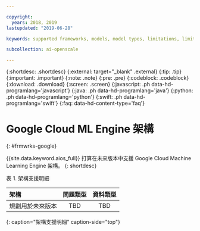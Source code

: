 ```yaml
---

copyright:
  years: 2018, 2019
lastupdated: "2019-06-28"

keywords: supported frameworks, models, model types, limitations, limits, spss, c&ds

subcollection: ai-openscale

---
```


{:shortdesc: .shortdesc}
{:external: target="_blank" .external}
{:tip: .tip}
{:important: .important}
{:note: .note}
{:pre: .pre}
{:codeblock: .codeblock}
{:download: .download}
{:screen: .screen}
{:javascript: .ph data-hd-programlang='javascript'}
{:java: .ph data-hd-programlang='java'}
{:python: .ph data-hd-programlang='python'}
{:swift: .ph data-hd-programlang='swift'}
{:faq: data-hd-content-type='faq'}

# Google Cloud ML Engine 架構
{: #frmwrks-google}

{{site.data.keyword.aios_full}} 打算在未來版本中支援 Google Cloud Machine Learning Engine 架構。
{: shortdesc}

表 1. 架構支援明細

|架構|問題類型|資料類型|
|:---|:---:|:---:|
|規劃用於未來版本| TBD | TBD |
{: caption="架構支援明細" caption-side="top"}



